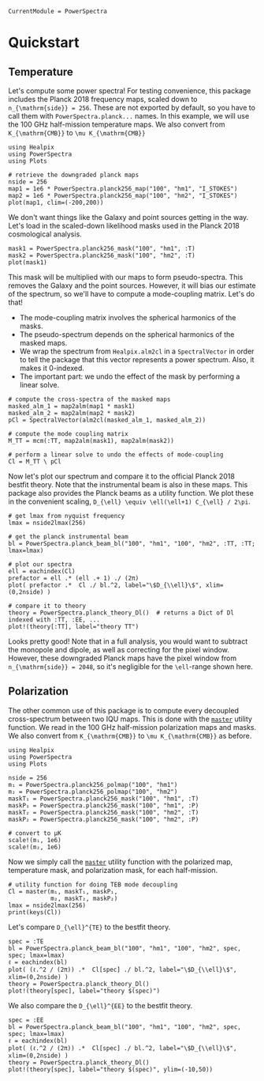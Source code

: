 ```@meta
CurrentModule = PowerSpectra
```

# Quickstart

## Temperature
Let's compute some power spectra! For testing convenience, this package includes the 
Planck 2018 frequency maps, scaled down to ``n_{\mathrm{side}} = 256``. These are not 
exported by default, so you have to call them with `PowerSpectra.planck...` names. In this
example, we will use the 100 GHz half-mission temperature maps. 
We also convert from ``K_{\mathrm{CMB}}`` to ``\mu K_{\mathrm{CMB}}``

```@example quickstart
using Healpix
using PowerSpectra
using Plots

# retrieve the downgraded planck maps
nside = 256
map1 = 1e6 * PowerSpectra.planck256_map("100", "hm1", "I_STOKES")
map2 = 1e6 * PowerSpectra.planck256_map("100", "hm2", "I_STOKES")
plot(map1, clim=(-200,200))
```

We don't want things like the Galaxy and point sources getting in the way. Let's load in the 
scaled-down likelihood masks used in the Planck 2018 cosmological analysis. 

```@example quickstart
mask1 = PowerSpectra.planck256_mask("100", "hm1", :T)
mask2 = PowerSpectra.planck256_mask("100", "hm2", :T)
plot(mask1)
```

This mask will be multiplied with our maps to form pseudo-spectra. This removes the Galaxy
and the point sources. However, it will bias our 
estimate of the spectrum, so we'll have to compute a mode-coupling matrix. Let's do that!

* The mode-coupling matrix involves the spherical harmonics of the masks. 
* The pseudo-spectrum depends on the spherical harmonics of the masked maps. 
* We wrap the spectrum from `Healpix.alm2cl` in a `SpectralVector` in order to tell the 
    package that this vector represents a power spectrum. Also, it makes it 0-indexed.
* The important part: we undo the effect of the mask by performing a linear solve.

```@example quickstart
# compute the cross-spectra of the masked maps
masked_alm_1 = map2alm(map1 * mask1)
masked_alm_2 = map2alm(map2 * mask2)
pCl = SpectralVector(alm2cl(masked_alm_1, masked_alm_2))

# compute the mode coupling matrix
M_TT = mcm(:TT, map2alm(mask1), map2alm(mask2))

# perform a linear solve to undo the effects of mode-coupling
Cl = M_TT \ pCl
```

Now let's plot our spectrum and compare it to the official Planck 2018 bestfit theory.
Note that the instrumental beam is also in these maps. This package also provides the 
Planck beams as a utility function. We plot these in the convenient scaling,
``D_{\ell} \equiv \ell(\ell+1) C_{\ell} / 2\pi``.

```@example quickstart
# get lmax from nyquist frequency
lmax = nside2lmax(256)

# get the planck instrumental beam
bl = PowerSpectra.planck_beam_bl("100", "hm1", "100", "hm2", :TT, :TT; lmax=lmax)

# plot our spectra
ell = eachindex(Cl)
prefactor = ell .* (ell .+ 1) ./ (2π)
plot( prefactor .*  Cl ./ bl.^2, label="\$D_{\\ell}\$", xlim=(0,2nside) )

# compare it to theory
theory = PowerSpectra.planck_theory_Dl()  # returns a Dict of Dl indexed with :TT, :EE, ...
plot!(theory[:TT], label="theory TT")
```

Looks pretty good! Note that in a full analysis, you would want to subtract the monopole
and dipole, as well as correcting for the pixel window. However, these downgraded Planck
maps have the pixel window from ``n_{\mathrm{side}} = 2048``, so it's negligible for the
``\ell``-range shown here.

## Polarization

The other common use of this package is to compute every decoupled cross-spectrum between
two IQU maps. This is done with the [`master`](@ref) utility function. We read in the 100 GHz half-mission polarization maps and 
masks. We also convert from ``K_{\mathrm{CMB}}`` to ``\mu K_{\mathrm{CMB}}`` as before.

```@example quickstartpol
using Healpix
using PowerSpectra
using Plots

nside = 256
m₁ = PowerSpectra.planck256_polmap("100", "hm1")
m₂ = PowerSpectra.planck256_polmap("100", "hm2")
maskT₁ = PowerSpectra.planck256_mask("100", "hm1", :T)
maskP₁ = PowerSpectra.planck256_mask("100", "hm1", :P)
maskT₂ = PowerSpectra.planck256_mask("100", "hm2", :T)
maskP₂ = PowerSpectra.planck256_mask("100", "hm2", :P)

# convert to μK
scale!(m₁, 1e6)
scale!(m₂, 1e6)
```

Now we simply call the [`master`](@ref) utility function with the polarized map, 
temperature mask, and polarization mask, for each half-mission. 

```@example quickstartpol
# utility function for doing TEB mode decoupling
Cl = master(m₁, maskT₁, maskP₁, 
            m₂, maskT₂, maskP₂)
lmax = nside2lmax(256)
print(keys(Cl))
```

Let's compare ``D_{\ell}^{TE}`` to the bestfit theory.
```@example quickstartpol
spec = :TE
bl = PowerSpectra.planck_beam_bl("100", "hm1", "100", "hm2", spec, spec; lmax=lmax)
ℓ = eachindex(bl)
plot( (ℓ.^2 / (2π)) .*  Cl[spec] ./ bl.^2, label="\$D_{\\ell}\$", xlim=(0,2nside) )
theory = PowerSpectra.planck_theory_Dl()
plot!(theory[spec], label="theory $(spec)")
```

We also compare the ``D_{\ell}^{EE}`` to the bestfit theory.
```@example quickstartpol
spec = :EE
bl = PowerSpectra.planck_beam_bl("100", "hm1", "100", "hm2", spec, spec; lmax=lmax)
ℓ = eachindex(bl)
plot( (ℓ.^2 / (2π)) .*  Cl[spec] ./ bl.^2, label="\$D_{\\ell}\$", xlim=(0,2nside) )
theory = PowerSpectra.planck_theory_Dl()
plot!(theory[spec], label="theory $(spec)", ylim=(-10,50))
```
